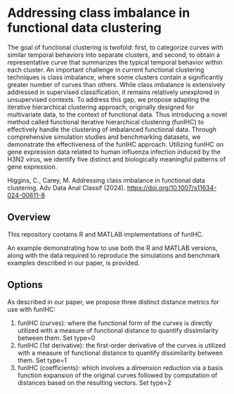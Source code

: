 # Addressing class imbalance in functional data clustering
The goal of functional clustering is twofold: first, to categorize curves with similar temporal behaviors into separate clusters, and second, to obtain a representative curve that summarizes the typical temporal behavior within each cluster. An important challenge in current functional clustering techniques is class imbalance, where some clusters contain a significantly greater number of curves than others. While class imbalance is extensively addressed in supervised classification, it remains relatively unexplored in unsupervised contexts. To address this gap, we propose adapting the iterative hierarchical clustering approach, originally designed for multivariate data, to the context of functional data. Thus introducing a novel method called functional iterative hierarchical clustering (funIHC) to effectively handle the clustering of imbalanced functional data. Through comprehensive simulation studies and benchmarking datasets, we demonstrate the effectiveness of the funIHC approach. Utilizing funIHC on gene expression data related to human influenza infection induced by the H3N2 virus, we identify five distinct and biologically meaningful patterns of gene expression. 

Higgins, C., Carey, M. Addressing class imbalance in functional data clustering. Adv Data Anal Classif (2024). https://doi.org/10.1007/s11634-024-00611-8


## Overview
This repository contains R and MATLAB implementations of funIHC.

An example demonstrating how to use both the R and MATLAB versions, along with the data required to reproduce the simulations and benchmark examples described in our paper, is provided.


## Options
As described in our paper, we propose three distinct distance metrics for use with
funIHC:
1. funIHC (curves): where the functional form of the curves is directly utilized with
a measure of functional distance to quantify dissimilarity between them. Set type=0
2. funIHC (1st derivative): the first-order derivative of the curves is utilized with
a measure of functional distance to quantify dissimilarity between them. Set type=1
3. funIHC (coefficients): which involves a dimension reduction via a basis function
expansion of the original curves followed by computation of distances based on
the resulting vectors. Set type=2

